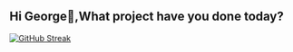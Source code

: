 ## Hi George👋,What project have you done today?

<!--
**I am a passionate developer 
-currently learning with PLP Academy
-->

[![GitHub Streak](https://github-readme-streak-stats.herokuapp.com?user=gmmwakio&theme=dark)](https://git.io/streak-stats)
